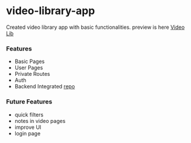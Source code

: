 # video-library-app

Created video library app with basic functionalities. preview is here [Video Lib](https://deploy-preiview-video-lib.netlify.app/)

### Features
* Basic Pages
* User Pages
* Private Routes
* Auth
* Backend Integrated [repo](https://github.com/pruthvirajmv/video-library-app-backend)

### Future Features
* quick filters
* notes in video pages
* improve UI
* login page
